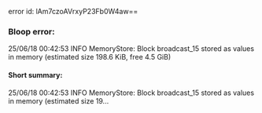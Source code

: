 error id: lAm7czoAVrxyP23Fb0W4aw==
### Bloop error:

25/06/18 00:42:53 INFO MemoryStore: Block broadcast_15 stored as values in memory (estimated size 198.6 KiB, free 4.5 GiB)
#### Short summary: 

25/06/18 00:42:53 INFO MemoryStore: Block broadcast_15 stored as values in memory (estimated size 19...